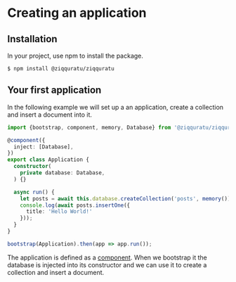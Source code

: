# Creating an application

## Installation

In your project, use npm to install the package.

```text
$ npm install @ziqquratu/ziqquratu
```

## Your first application

In the following example we will set up a an application, create a collection and insert a document into it.

```typescript
import {bootstrap, component, memory, Database} from '@ziqquratu/ziqquratu';

@component({
  inject: [Database],
})
export class Application {
  constructor(
    private database: Database,
  ) {}

  async run() {
    let posts = await this.database.createCollection('posts', memory());
    console.log(await posts.insertOne({
      title: 'Hello World!'
    }));
  }
}

bootstrap(Application).then(app => app.run());
```

The application is defined as a [component](../ziqquratu/core/ioc/components.md). When we bootstrap it the database is injected into its constructor and we can use it to create a collection and insert a document.

